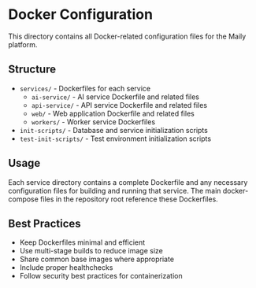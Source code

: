# Docker Configuration

This directory contains all Docker-related configuration files for the Maily platform.

## Structure

- `services/` - Dockerfiles for each service
  - `ai-service/` - AI service Dockerfile and related files
  - `api-service/` - API service Dockerfile and related files
  - `web/` - Web application Dockerfile and related files
  - `workers/` - Worker service Dockerfiles
- `init-scripts/` - Database and service initialization scripts
- `test-init-scripts/` - Test environment initialization scripts

## Usage

Each service directory contains a complete Dockerfile and any necessary configuration files for building and running that service. The main docker-compose files in the repository root reference these Dockerfiles.

## Best Practices

- Keep Dockerfiles minimal and efficient
- Use multi-stage builds to reduce image size
- Share common base images where appropriate
- Include proper healthchecks
- Follow security best practices for containerization